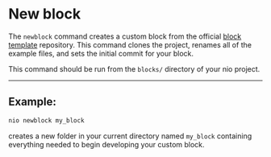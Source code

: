 # New block

The `newblock` command creates a custom block from the official [block template](https://github.com/nio-blocks/block_template) repository. This command clones the project, renames all of the example files, and sets the initial commit for your block.

This command should be run from the `blocks/` directory of your nio project.

---

## Example:

```bash
nio newblock my_block
```
creates a new folder in your current directory named `my_block` containing everything needed to begin developing your custom block.
